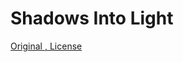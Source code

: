 # Shadows Into Light

[Original , License](https://github.com/google/fonts/tree/master/ofl/shadowsintolight)

